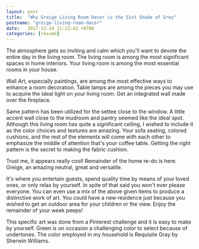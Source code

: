 ```yaml
---
layout: post
title:  "Why Greige Living Room Decor is the 51st Shade of Grey"
postname: "greige-living-room-decor"
date:   2017-12-24 11:22:42 +0700
categories: [resume]
---
```

The atmosphere gets so inviting and calm which you'll want to devote the entire day in the living room. The living room is among the most significant spaces in home interiors. Your living room is among the most essential rooms in your house.

Wall Art, especially paintings, are among the most effective ways to enhance a room decoration. Table lamps are among the pieces you may use to acquire the ideal light on your living room. Get an integrated wall made over the fireplace.

Same pattern has been utilized for the settee close to the window. A little accent wall close to the mudroom and pantry seemed like the ideal spot. Although this living room has quite a significant ceiling, I wished to include it as the color choices and textures are amazing. Your sofa seating, colored cushions, and the rest of the elements will come with each other to emphasize the middle of attention that's your coffee table. Getting the right pattern is the secret to making the fabric cushion.

Trust me, it appears really cool! Remainder of the home re-do is here. Greige, an amazing neutral, great and versatile.

It's where you entertain guests, spend quality time by means of your loved ones, or only relax by yourself. In spite of that said you won't ever please everyone. You can even use a mix of the above given items to produce a distinctive work of art. You could have a new residence just because you wished to get an outdoor area for your children or the view. Enjoy the remainder of your week peeps!

This specific art was done from a Pinterest challenge and it is easy to make by yourself. Green is on occasion a challenging color to select because of undertones. The color employed in my household is Requisite Gray by Sherwin Williams.
